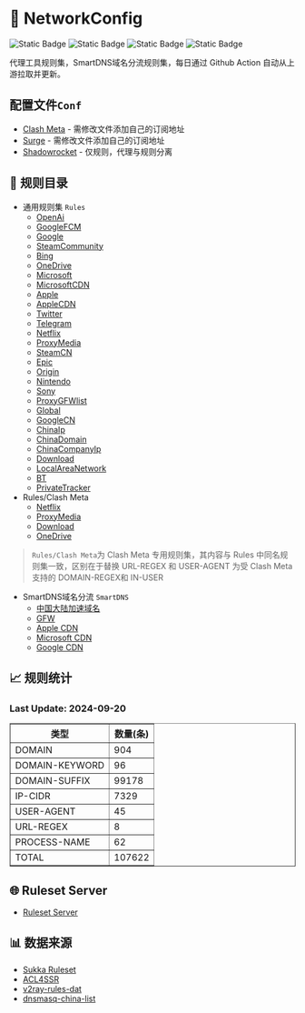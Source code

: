 # 🧩 NetworkConfig

![Static Badge](https://img.shields.io/badge/Clash%20Meta-grey)
![Static Badge](https://img.shields.io/badge/Surge-blue)
![Static Badge](https://img.shields.io/badge/Shadowrocket-purple)
![Static Badge](https://img.shields.io/badge/SmartDNS-green)

代理工具规则集，SmartDNS域名分流规则集，每日通过 Github Action 自动从上游拉取并更新。

## 配置文件`Conf`

  * [Clash Meta](./Conf/ClashMeta.yaml) - 需修改文件添加自己的订阅地址
  * [Surge](./Conf/Surge.conf) - 需修改文件添加自己的订阅地址
  * [Shadowrocket](./Conf/Shadowrocket.conf)  - 仅规则，代理与规则分离

## 📄 规则目录
* 通用规则集 `Rules`
  * [OpenAi](./Rules/OpenAi.list)
  * [GoogleFCM](./Rules/GoogleFCM.list)
  * [Google](./Rules/Google.list)
  * [SteamCommunity](./Rules/SteamCommunity.list)
  * [Bing](./Rules/Bing.list)
  * [OneDrive](./Rules/OneDrive.list)
  * [Microsoft](./Rules/Microsoft.list)
  * [MicrosoftCDN](./Rules/MicrosoftCDN.list)
  * [Apple](./Rules/Apple.list)
  * [AppleCDN](./Rules/AppleCDN.list)
  * [Twitter](./Rules/Twitter.list)  
  * [Telegram](./Rules/Telegram.list)
  * [Netflix](./Rules/Netflix.list)
  * [ProxyMedia](./Rules/ProxyMedia.list)
  * [SteamCN](./Rules/SteamCN.list)
  * [Epic](./Rules/Epic.list)
  * [Origin](./Rules/Origin.list)
  * [Nintendo](./Rules/Nintendo.list)
  * [Sony](./Rules/Sony.list)
  * [ProxyGFWlist](./Rules/ProxyGFWlist.list)
  * [Global](./Rules/Global.list)
  * [GoogleCN](./Rules/GoogleCN.list)
  * [ChinaIp](./Rules/ChinaIp.list)
  * [ChinaDomain](./Rules/ChinaDomain.list)
  * [ChinaCompanyIp](./Rules/ChinaCompanyIp.list)
  * [Download](./Rules/Download.list)
  * [LocalAreaNetwork](./Rules/LocalAreaNetwork.list)
  * [BT](./Rules/BT.list)
  * [PrivateTracker](./Rules/PrivateTracker.list)
* Rules/Clash Meta
  * [Netflix](./Rules/Clash%20Meta/Netflix.list)
  * [ProxyMedia](./Rules/Clash%20Meta/ProxyMedia.list)
  * [Download](./Rules/Clash%20Meta/Download.list)
  * [OneDrive](./Rules/Clash%20Meta/OneDrive.list)
> `Rules/Clash Meta`为 Clash Meta 专用规则集，其内容与 Rules 中同名规则集一致，区别在于替换 URL-REGEX 和 USER-AGENT 为受 Clash Meta 支持的 DOMAIN-REGEX和 IN-USER
* SmartDNS域名分流 `SmartDNS`
  * [中国大陆加速域名](./SmartDNS/accelerated-domains.china.txt)
  * [GFW](./SmartDNS/gfw.txt)
  * [Apple CDN](./SmartDNS/apple.china.txt)
  * [Microsoft CDN](./SmartDNS/microsoft.china.txt)
  * [Google CDN](./SmartDNS/google.china.txt)

## 📈 规则统计

### Last Update: 2024-09-20

<table border="1" cellspacing="0" cellpadding="5">
  <thead>
    <tr>
      <th>类型</th>
      <th>数量(条)</th>
    </tr>
  </thead>
  <tbody>
    <tr>
      <td>DOMAIN</td>
      <td>904</td>
    </tr>
    <tr>
      <td>DOMAIN-KEYWORD</td>
      <td>96</td>
    </tr>
    <tr>
      <td>DOMAIN-SUFFIX</td>
      <td>99178</td>
    </tr>
    <tr>
      <td>IP-CIDR</td>
      <td>7329</td>
    </tr>
    <tr>
      <td>USER-AGENT</td>
      <td>45</td>
    </tr>
    <tr>
      <td>URL-REGEX</td>
      <td>8</td>
    </tr>
    <tr>
      <td>PROCESS-NAME</td>
      <td>62</td>
    </tr>
    <tr>
      <td>TOTAL</td>
      <td>107622</td>
    </tr>
  </tbody>
</table>

## 🌐 Ruleset Server
* <a href="https://ruleset.zcsouls.com/">Ruleset Server</a><br>

## 📊 数据来源

* <a href="https://ruleset.skk.moe/">Sukka Ruleset</a><br>
* <a href="https://github.com/ACL4SSR/ACL4SSR">ACL4SSR</a><br>
* <a href="https://github.com/Loyalsoldier/v2ray-rules-dat">v2ray-rules-dat</a><br>
* <a href="https://github.com/felixonmars/dnsmasq-china-list">dnsmasq-china-list</a><br>
